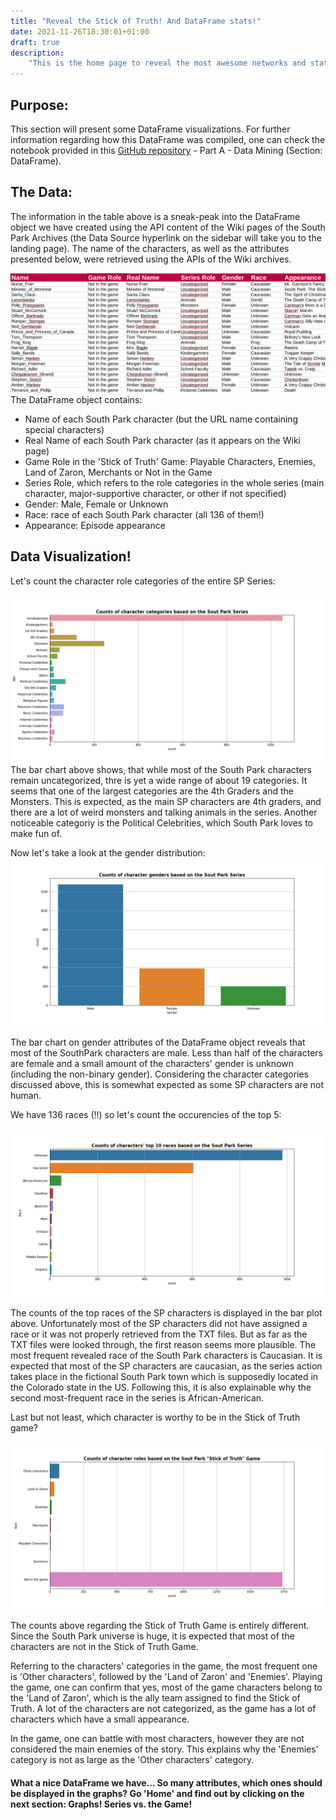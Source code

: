 ```yaml
---
title: "Reveal the Stick of Truth! And DataFrame stats!"
date: 2021-11-26T18:30:01+01:00
draft: true
description: 
    "This is the home page to reveal the most awesome networks and stats about South Park!"
---
```

Purpose:
---
This section will present some DataFrame visualizations. 
For further information regarding how this DataFrame was compiled, one can check the notebook provided in this [GitHub repository](https://github.com/TeoAndB/SouthPark_NetworkAnalysis) - Part A - Data Mining (Section: DataFrame).

The Data:
---
The information in the table above is a sneak-peak into the DataFrame object we have created using the API content of the Wiki pages of the South Park Archives (the Data Source hyperlink on the sidebar will take you to the landing page).
The name of the characters, as well as the attributes presented below, were retrieved using the APIs of the Wiki archives.

![South Park Network - in and out degree distribution](/dataframe_img/SocialGraphs_DataFrame_2.png)
The DataFrame object contains:
- Name of each South Park character (but the URL name containing special characters)
- Real Name of each South Park character (as it appears on the Wiki page)
- Game Role in the 'Stick of Truth' Game: Playable Characters, Enemies, Land of Zaron, Merchants or Not in the Game
- Series Role, which refers to the role categories in the whole series (main character, major-supportive character, or other if not specified)
- Gender: Male, Female or Unknown
- Race: race of each South Park character (all 136 of them!)
- Appearance: Episode appearance

Data Visualization!
---
Let's count the character role categories of the entire SP Series:

![South Park Network - in and out degree distribution](/dataframe_img/DF_series_categories_count.png)
The bar chart above shows, that while most of the South Park characters remain uncategorized, thre is yet a wide range of about 19 categories. It seems that one of the largest categories are the 4th Graders and the Monsters. This is expected, as the main SP characters are 4th graders, and there are a lot of weird monsters and talking animals in the series. Another noticeable categoriy is the Political Celebrities, which South Park loves to make fun of.


Now let's take a look at the gender distribution:
![South Park Network - in and out degree distribution](/dataframe_img/DF_gender_count.png)

The bar chart on gender attributes of the DataFrame object reveals that most of the SouthPark characters are male. Less than half of the characters are female and a small amount of the characters' gender is unknown (including the non-binary gender). Considering the character categories discussed above, this is somewhat expected as some SP characters are not human.

We have 136 races (!!) so let's count the occurencies of the top 5:

![South Park Network - in and out degree distribution](/dataframe_img/DF_topraces_count.png)

The counts of the top races of the SP characters is displayed in the bar plot above. Unfortunately most of the SP characters did not have assigned a race or it was not properly retrieved from the TXT files. But as far as the TXT files were looked through, the first reason seems more plausible. The most frequent revealed race of the South Park characters is Caucasian. It is expected that most of the SP characters are caucasian, as the series action takes place in the fictional South Park town which is supposedly located in the Colorado state in the US. Following this, it is also explainable why the second most-frequent race in the series is African-American.

Last but not least, which character is worthy to be in the Stick of Truth game?

![South Park Network - in and out degree distribution](/dataframe_img/DF_count_game.png)

The counts above regarding the Stick of Truth Game is entirely different. Since the South Park universe is huge, it is expected that most of the characters are not in the Stick of Truth Game.

Referring to the characters' categories in the game, the most frequent one is 'Other characters', followed by the 'Land of Zaron' and 'Enemies'. Playing the game, one can confirm that yes, most of the game characters belong to the 'Land of Zaron', which is the ally team assigned to find the Stick of Truth. A lot of the characters are not categorized, as the game has a lot of characters which have a small appearance.

In the game, one can battle with most characters, however they are not considered the main enemies of the story. This explains why the 'Enemies' category is not as large as the 'Other characters' category.

#### What a nice DataFrame we have... So many attributes, which ones should be displayed in the graphs? Go 'Home' and find out by clicking on the next section: Graphs! Series vs. the Game! 